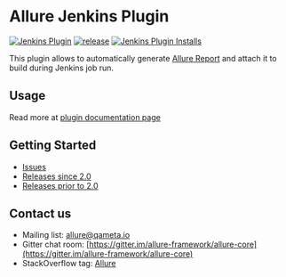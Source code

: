 # Allure Jenkins Plugin
[![Jenkins Plugin](https://img.shields.io/jenkins/plugin/v/allure-jenkins-plugin.svg)](https://plugins.jenkins.io/allure-jenkins-plugin)
[![release](https://img.shields.io/github/release/jenkinsci/allure-plugin.svg?label=release)](https://github.com/jenkinsci/allure-plugin/releases/latest)
[![Jenkins Plugin Installs](https://img.shields.io/jenkins/plugin/i/allure-jenkins-plugin.svg?color=blue)](https://plugins.jenkins.io/allure-jenkins-plugin)

This plugin allows to automatically generate [Allure
Report](http://allure.qatools.ru/) and attach it to build during Jenkins
job run.

## **Usage**

Read more at [plugin documentation
page](https://docs.qameta.io/allure/#_jenkins)

## Getting Started

* [Issues](https://github.com/jenkinsci/allure-plugin/issues?labels=&milestone=&page=1&state=open)
* [Releases since 2.0](https://github.com/jenkinsci/allure-plugin/releases)
* [Releases prior to 2.0](/CHANGELOG.md)

## Contact us
* Mailing list: [allure@qameta.io](mailto:allure@qameta.io)
* Gitter chat room: [https://gitter.im/allure-framework/allure-core](https://gitter.im/allure-framework/allure-core)
* StackOverflow tag: [Allure](http://stackoverflow.com/questions/tagged/allure)
